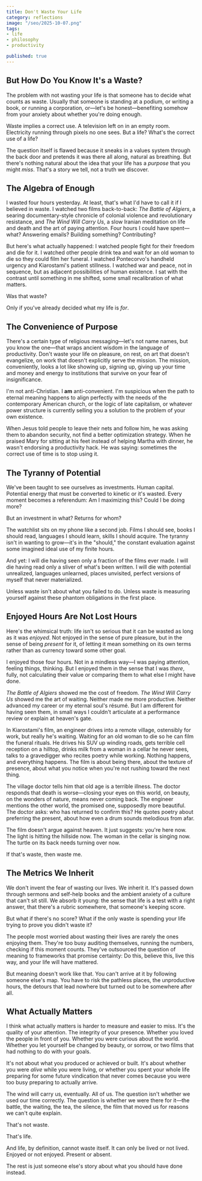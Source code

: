 ```yaml
---
title: Don't Waste Your Life
category: reflections
image: "/seo/2025-10-07.png"
tags:
- life
- philosophy
- productivity

published: true
---
```


## But How Do You Know It's a Waste?

The problem with not wasting your life is that someone has to decide what counts as waste. Usually that someone is standing at a podium, or writing a book, or running a corporation, or—let's be honest—benefiting somehow from your anxiety about whether you're doing enough.

Waste implies a correct use. A television left on in an empty room. Electricity running through pixels no one sees. But a life? What's the correct use of a life? 

The question itself is flawed because it sneaks in a values system through the back door and pretends it was there all along, natural as breathing. But there's nothing natural about the idea that your life has a *purpose* that you might *miss*. That's a story we tell, not a truth we discover.

## The Algebra of Enough

I wasted four hours yesterday. At least, that's what I'd have to call it if I believed in waste. I watched two films back-to-back: *The Battle of Algiers*, a searing documentary-style chronicle of colonial violence and revolutionary resistance, and *The Wind Will Carry Us*, a slow Iranian meditation on life and death and the art of paying attention. Four hours I could have spent—what? Answering emails? Building something? Contributing?

But here's what actually happened: I watched people fight for their freedom and die for it. I watched other people drink tea and wait for an old woman to die so they could film her funeral. I watched Pontecorvo's handheld urgency and Kiarostami's patient stillness. I watched war and peace, not in sequence, but as adjacent possibilities of human existence. I sat with the contrast until something in me shifted, some small recalibration of what matters.

Was that waste?

Only if you've already decided what my life is *for*.

## The Convenience of Purpose

There's a certain type of religious messaging—let's not name names, but you know the one—that wraps ancient wisdom in the language of productivity. Don't waste your life on pleasure, on rest, on art that doesn't evangelize, on work that doesn't explicitly serve the mission. The mission, conveniently, looks a lot like showing up, signing up, giving up your time and money and energy to institutions that survive on your fear of insignificance.

I'm not anti-Christian. I **am** anti-convenient. I'm suspicious when the path to eternal meaning happens to align perfectly with the needs of the contemporary American church, or the logic of late capitalism, or whatever power structure is currently selling you a solution to the problem of your own existence.

When Jesus told people to leave their nets and follow him, he was asking them to abandon security, not find a better optimization strategy. When he praised Mary for sitting at his feet instead of helping Martha with dinner, he wasn't endorsing a productivity hack. He was saying: sometimes the correct use of time is to stop using it.

## The Tyranny of Potential

We've been taught to see ourselves as investments. Human capital. Potential energy that must be converted to kinetic or it's wasted. Every moment becomes a referendum: Am I maximizing this? Could I be doing more?

But an investment in what? Returns for whom?

The watchlist sits on my phone like a second job. Films I should see, books I should read, languages I should learn, skills I should acquire. The tyranny isn't in wanting to grow—it's in the "should," the constant evaluation against some imagined ideal use of my finite hours.

And yet: I will die having seen only a fraction of the films ever made. I will die having read only a sliver of what's been written. I will die with potential unrealized, languages unlearned, places unvisited, perfect versions of myself that never materialized.

Unless waste isn't about what you failed to do. Unless waste is measuring yourself against these phantom obligations in the first place.

## Enjoyed Hours Are Not Lost Hours

Here's the whimsical truth: life isn't so serious that it can be wasted as long as it was *enjoyed*. Not enjoyed in the sense of pure pleasure, but in the sense of being *present* for it, of letting it mean something on its own terms rather than as currency toward some other goal.

I enjoyed those four hours. Not in a mindless way—I was paying attention, feeling things, thinking. But I enjoyed them in the sense that I was *there*, fully, not calculating their value or comparing them to what else I might have done.

*The Battle of Algiers* showed me the cost of freedom. *The Wind Will Carry Us* showed me the art of waiting. Neither made me more productive. Neither advanced my career or my eternal soul's résumé. But I am different for having seen them, in small ways I couldn't articulate at a performance review or explain at heaven's gate.

In Kiarostami's film, an engineer drives into a remote village, ostensibly for work, but really he's waiting. Waiting for an old woman to die so he can film the funeral rituals. He drives his SUV up winding roads, gets terrible cell reception on a hilltop, drinks milk from a woman in a cellar he never sees, talks to a gravedigger who recites poetry while working. Nothing happens, and everything happens. The film is about being there, about the texture of presence, about what you notice when you're not rushing toward the next thing.

The village doctor tells him that old age is a terrible illness. The doctor responds that death is worse—closing your eyes on this world, on beauty, on the wonders of nature, means never coming back. The engineer mentions the other world, the promised one, supposedly more beautiful. The doctor asks: who has returned to confirm this? He quotes poetry about preferring the present, about how even a drum sounds melodious from afar.

The film doesn't argue against heaven. It just suggests: you're here now. The light is hitting the hillside now. The woman in the cellar is singing now. The turtle on its back needs turning over now.

If that's waste, then waste me.

## The Metrics We Inherit

We don't invent the fear of wasting our lives. We inherit it. It's passed down through sermons and self-help books and the ambient anxiety of a culture that can't sit still. We absorb it young: the sense that life is a test with a right answer, that there's a rubric somewhere, that someone's keeping score.

But what if there's no score? What if the only waste is spending your life trying to prove you didn't waste it?

The people most worried about wasting their lives are rarely the ones enjoying them. They're too busy auditing themselves, running the numbers, checking if this moment counts. They've outsourced the question of meaning to frameworks that promise certainty: Do this, believe this, live this way, and your life will have mattered.

But meaning doesn't work like that. You can't arrive at it by following someone else's map. You have to risk the pathless places, the unproductive hours, the detours that lead nowhere but turned out to be somewhere after all.

## What Actually Matters

I think what actually matters is harder to measure and easier to miss. It's the quality of your attention. The integrity of your presence. Whether you loved the people in front of you. Whether you were curious about the world. Whether you let yourself be changed by beauty, or sorrow, or two films that had nothing to do with your goals.

It's not about what you produced or achieved or built. It's about whether you were *alive* while you were living, or whether you spent your whole life preparing for some future vindication that never comes because you were too busy preparing to actually arrive.

The wind will carry us, eventually. All of us. The question isn't whether we used our time correctly. The question is whether we were there for it—the battle, the waiting, the tea, the silence, the film that moved us for reasons we can't quite explain.

That's not waste.

That's life.

And life, by definition, cannot waste itself. It can only be lived or not lived. Enjoyed or not enjoyed. Present or absent.

The rest is just someone else's story about what you should have done instead.
